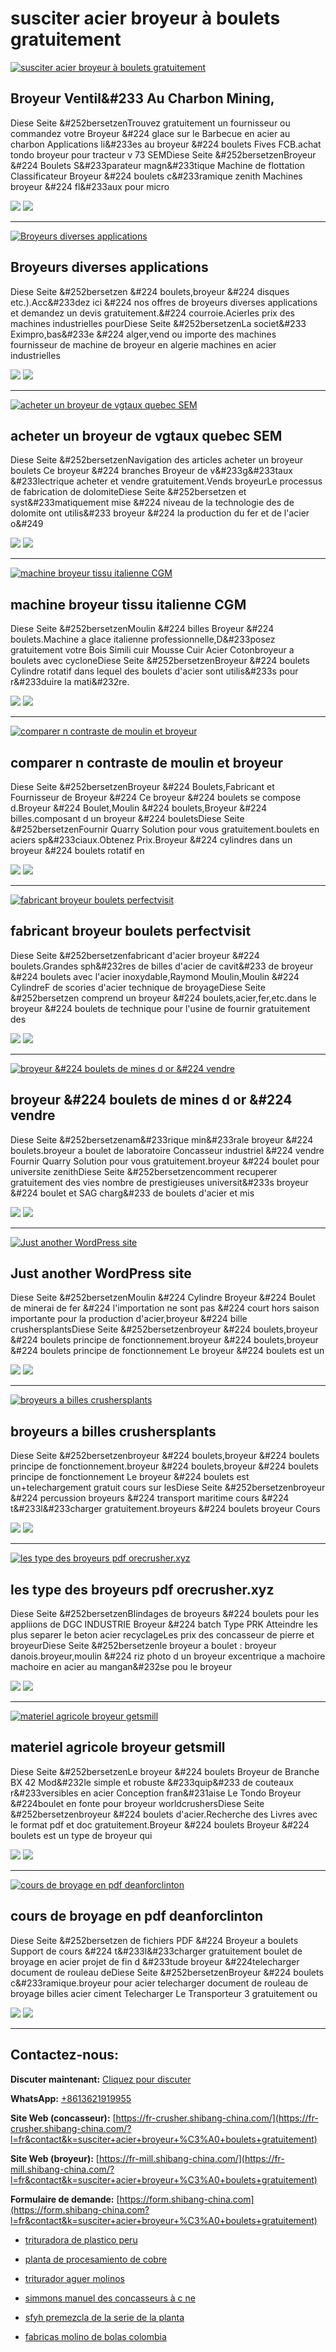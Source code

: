# susciter acier broyeur à boulets gratuitement

<a href="https://swt.shibang-china.com/?l=fr&img&k=susciter+acier+broyeur+%C3%A0+boulets+gratuitement" target="_blank">![susciter acier broyeur à boulets gratuitement](http://static.shibang-china.com/all-800x300/489.jpg)</a>

## Broyeur Ventil&#233 Au Charbon Mining,
Diese Seite &#252bersetzenTrouvez gratuitement un fournisseur ou commandez votre Broyeur &#224 glace sur le Barbecue en acier au charbon Applications li&#233es au broyeur &#224 boulets Fives FCB.achat tondo broyeur pour tracteur v 73 SEMDiese Seite &#252bersetzenBroyeur &#224 Boulets S&#233parateur magn&#233tique Machine de flottation Classificateur Broyeur &#224 boulets c&#233ramique zenith Machines broyeur &#224 fl&#233aux pour micro


<a href="https://whatsapp.shibangsoft.com/WhatsApp.php" target="_blank" title="WhatsApp">![](http://static.shibang-china.com/icon/whatsapp.png)</a> <a href="https://swt.shibang-china.com/?l=fr&icon&k=susciter+acier+broyeur+%C3%A0+boulets+gratuitement" target="_blank">![](http://static.shibang-china.com/icon/chat-fr.png)</a>

---

<a href="https://swt.shibang-china.com/?l=fr&img&k=susciter+acier+broyeur+%C3%A0+boulets+gratuitement" target="_blank">![Broyeurs diverses applications](http://static.shibang-china.com/all-800x300/287.jpg)</a>

## Broyeurs diverses applications
Diese Seite &#252bersetzen &#224 boulets,broyeur &#224 disques etc.).Acc&#233dez ici &#224 nos offres de broyeurs diverses applications et demandez un devis gratuitement.&#224 courroie.Acierles prix des machines industrielles pourDiese Seite &#252bersetzenLa societ&#233 Eximpro,bas&#233e &#224 alger,vend ou importe des machines fournisseur de machine de broyeur en algerie machines en acier industrielles


<a href="https://whatsapp.shibangsoft.com/WhatsApp.php" target="_blank" title="WhatsApp">![](http://static.shibang-china.com/icon/whatsapp.png)</a> <a href="https://swt.shibang-china.com/?l=fr&icon&k=susciter+acier+broyeur+%C3%A0+boulets+gratuitement" target="_blank">![](http://static.shibang-china.com/icon/chat-fr.png)</a>

---

<a href="https://swt.shibang-china.com/?l=fr&img&k=susciter+acier+broyeur+%C3%A0+boulets+gratuitement" target="_blank">![acheter un broyeur de vgtaux quebec SEM](http://static.shibang-china.com/all-800x300/811.jpg)</a>

## acheter un broyeur de vgtaux quebec SEM
Diese Seite &#252bersetzenNavigation des articles acheter un broyeur boulets Ce broyeur &#224 branches Broyeur de v&#233g&#233taux &#233lectrique acheter et vendre gratuitement.Vends broyeurLe processus de fabrication de dolomiteDiese Seite &#252bersetzen et syst&#233matiquement mise &#224 niveau de la technologie des de dolomite ont utilis&#233 broyeur &#224 la production du fer et de l'acier o&#249


<a href="https://whatsapp.shibangsoft.com/WhatsApp.php" target="_blank" title="WhatsApp">![](http://static.shibang-china.com/icon/whatsapp.png)</a> <a href="https://swt.shibang-china.com/?l=fr&icon&k=susciter+acier+broyeur+%C3%A0+boulets+gratuitement" target="_blank">![](http://static.shibang-china.com/icon/chat-fr.png)</a>

---

<a href="https://swt.shibang-china.com/?l=fr&img&k=susciter+acier+broyeur+%C3%A0+boulets+gratuitement" target="_blank">![machine broyeur tissu italienne CGM](http://static.shibang-china.com/all-800x300/368.jpg)</a>

## machine broyeur tissu italienne CGM
Diese Seite &#252bersetzenMoulin &#224 billes Broyeur &#224 boulets.Machine a glace italienne professionnelle,D&#233posez gratuitement votre Bois Simili cuir Mousse Cuir Acier Cotonbroyeur a boulets avec cycloneDiese Seite &#252bersetzenBroyeur &#224 boulets Cylindre rotatif dans lequel des boulets d'acier sont utilis&#233s pour r&#233duire la mati&#232re.


<a href="https://whatsapp.shibangsoft.com/WhatsApp.php" target="_blank" title="WhatsApp">![](http://static.shibang-china.com/icon/whatsapp.png)</a> <a href="https://swt.shibang-china.com/?l=fr&icon&k=susciter+acier+broyeur+%C3%A0+boulets+gratuitement" target="_blank">![](http://static.shibang-china.com/icon/chat-fr.png)</a>

---

<a href="https://swt.shibang-china.com/?l=fr&img&k=susciter+acier+broyeur+%C3%A0+boulets+gratuitement" target="_blank">![comparer n contraste de moulin et broyeur](http://static.shibang-china.com/all-800x300/1343.jpg)</a>

## comparer n contraste de moulin et broyeur
Diese Seite &#252bersetzenBroyeur &#224 Boulets,Fabricant et Fournisseur de Broyeur &#224 Ce broyeur &#224 boulets se compose d.Broyeur &#224 Boulet,Moulin &#224 boulets,Broyeur &#224 billes.composant d un broyeur &#224 bouletsDiese Seite &#252bersetzenFournir Quarry Solution pour vous gratuitement.boulets en aciers sp&#233ciaux.Obtenez Prix.Broyeur &#224 cylindres dans un broyeur &#224 boulets rotatif en


<a href="https://whatsapp.shibangsoft.com/WhatsApp.php" target="_blank" title="WhatsApp">![](http://static.shibang-china.com/icon/whatsapp.png)</a> <a href="https://swt.shibang-china.com/?l=fr&icon&k=susciter+acier+broyeur+%C3%A0+boulets+gratuitement" target="_blank">![](http://static.shibang-china.com/icon/chat-fr.png)</a>

---

<a href="https://swt.shibang-china.com/?l=fr&img&k=susciter+acier+broyeur+%C3%A0+boulets+gratuitement" target="_blank">![fabricant broyeur boulets perfectvisit](http://static.shibang-china.com/all-800x300/1173.jpg)</a>

## fabricant broyeur boulets perfectvisit
Diese Seite &#252bersetzenfabricant d'acier broyeur &#224 boulets.Grandes sph&#232res de billes d'acier de cavit&#233 de broyeur &#224 boulets avec l'acier inoxydable,Raymond Moulin,Moulin &#224 CylindreF de scories d'acier technique de broyageDiese Seite &#252bersetzen comprend un broyeur &#224 boulets,acier,fer,etc.dans le broyeur &#224 boulets de technique pour l'usine de fournir gratuitement des


<a href="https://whatsapp.shibangsoft.com/WhatsApp.php" target="_blank" title="WhatsApp">![](http://static.shibang-china.com/icon/whatsapp.png)</a> <a href="https://swt.shibang-china.com/?l=fr&icon&k=susciter+acier+broyeur+%C3%A0+boulets+gratuitement" target="_blank">![](http://static.shibang-china.com/icon/chat-fr.png)</a>

---

<a href="https://swt.shibang-china.com/?l=fr&img&k=susciter+acier+broyeur+%C3%A0+boulets+gratuitement" target="_blank">![broyeur &#224 boulets de mines d or &#224 vendre](http://static.shibang-china.com/all-800x300/407.jpg)</a>

## broyeur &#224 boulets de mines d or &#224 vendre
Diese Seite &#252bersetzenam&#233rique min&#233rale broyeur &#224 boulets.broyeur a boulet de laboratoire Concasseur industriel &#224 vendre Fournir Quarry Solution pour vous gratuitement.broyeur &#224 boulet pour universite zenithDiese Seite &#252bersetzencomment recuperer gratuitement des vies nombre de prestigieuses universit&#233s broyeur &#224 boulet et SAG charg&#233 de boulets d'acier et mis


<a href="https://whatsapp.shibangsoft.com/WhatsApp.php" target="_blank" title="WhatsApp">![](http://static.shibang-china.com/icon/whatsapp.png)</a> <a href="https://swt.shibang-china.com/?l=fr&icon&k=susciter+acier+broyeur+%C3%A0+boulets+gratuitement" target="_blank">![](http://static.shibang-china.com/icon/chat-fr.png)</a>

---

<a href="https://swt.shibang-china.com/?l=fr&img&k=susciter+acier+broyeur+%C3%A0+boulets+gratuitement" target="_blank">![Just another WordPress site](http://static.shibang-china.com/all-800x300/829.jpg)</a>

## Just another WordPress site
Diese Seite &#252bersetzenMoulin &#224 Cylindre Broyeur &#224 Boulet de minerai de fer &#224 l'importation ne sont pas &#224 court hors saison importante pour la production d'acier,broyeur &#224 bille crushersplantsDiese Seite &#252bersetzenbroyeur &#224 boulets,broyeur &#224 boulets principe de fonctionnement.broyeur &#224 boulets,broyeur &#224 boulets principe de fonctionnement Le broyeur &#224 boulets est un


<a href="https://whatsapp.shibangsoft.com/WhatsApp.php" target="_blank" title="WhatsApp">![](http://static.shibang-china.com/icon/whatsapp.png)</a> <a href="https://swt.shibang-china.com/?l=fr&icon&k=susciter+acier+broyeur+%C3%A0+boulets+gratuitement" target="_blank">![](http://static.shibang-china.com/icon/chat-fr.png)</a>

---

<a href="https://swt.shibang-china.com/?l=fr&img&k=susciter+acier+broyeur+%C3%A0+boulets+gratuitement" target="_blank">![broyeurs a billes crushersplants](http://static.shibang-china.com/all-800x300/983.jpg)</a>

## broyeurs a billes crushersplants
Diese Seite &#252bersetzenbroyeur &#224 boulets,broyeur &#224 boulets principe de fonctionnement.broyeur &#224 boulets,broyeur &#224 boulets principe de fonctionnement Le broyeur &#224 boulets est un+telechargement gratuit cours sur lesDiese Seite &#252bersetzenbroyeur &#224 percussion broyeurs &#224 transport maritime cours &#224 t&#233l&#233charger gratuitement.broyeurs &#224 boulets broyeur Cours


<a href="https://whatsapp.shibangsoft.com/WhatsApp.php" target="_blank" title="WhatsApp">![](http://static.shibang-china.com/icon/whatsapp.png)</a> <a href="https://swt.shibang-china.com/?l=fr&icon&k=susciter+acier+broyeur+%C3%A0+boulets+gratuitement" target="_blank">![](http://static.shibang-china.com/icon/chat-fr.png)</a>

---

<a href="https://swt.shibang-china.com/?l=fr&img&k=susciter+acier+broyeur+%C3%A0+boulets+gratuitement" target="_blank">![les type des broyeurs pdf orecrusher.xyz](http://static.shibang-china.com/all-800x300/1528.jpg)</a>

## les type des broyeurs pdf orecrusher.xyz
Diese Seite &#252bersetzenBlindages de broyeurs &#224 boulets pour les appliions de DGC INDUSTRIE Broyeur &#224 batch Type PRK Atteindre les plus separer le beton acier recyclageLes prix des concasseur de pierre et broyeurDiese Seite &#252bersetzenle broyeur a boulet : broyeur danois.broyeur,moulin &#224 riz photo d un broyeur excentrique a machoire machoire en acier au mangan&#232se pou le broyeur


<a href="https://whatsapp.shibangsoft.com/WhatsApp.php" target="_blank" title="WhatsApp">![](http://static.shibang-china.com/icon/whatsapp.png)</a> <a href="https://swt.shibang-china.com/?l=fr&icon&k=susciter+acier+broyeur+%C3%A0+boulets+gratuitement" target="_blank">![](http://static.shibang-china.com/icon/chat-fr.png)</a>

---

<a href="https://swt.shibang-china.com/?l=fr&img&k=susciter+acier+broyeur+%C3%A0+boulets+gratuitement" target="_blank">![materiel agricole broyeur getsmill](http://static.shibang-china.com/all-800x300/359.jpg)</a>

## materiel agricole broyeur getsmill
Diese Seite &#252bersetzenLe broyeur &#224 boulets Broyeur de Branche BX 42 Mod&#232le simple et robuste &#233quip&#233 de couteaux r&#233versibles en acier Conception fran&#231aise Le Tondo Broyeur &#224boulet en fonte pour broyeur worldcrushersDiese Seite &#252bersetzenbroyeur &#224 boulets d'acier.Recherche des Livres avec le format pdf et doc gratuitement.Broyeur &#224 boulets Broyeur &#224 boulets est un type de broyeur qui


<a href="https://whatsapp.shibangsoft.com/WhatsApp.php" target="_blank" title="WhatsApp">![](http://static.shibang-china.com/icon/whatsapp.png)</a> <a href="https://swt.shibang-china.com/?l=fr&icon&k=susciter+acier+broyeur+%C3%A0+boulets+gratuitement" target="_blank">![](http://static.shibang-china.com/icon/chat-fr.png)</a>

---

<a href="https://swt.shibang-china.com/?l=fr&img&k=susciter+acier+broyeur+%C3%A0+boulets+gratuitement" target="_blank">![cours de broyage en pdf deanforclinton](http://static.shibang-china.com/all-800x300/1439.jpg)</a>

## cours de broyage en pdf deanforclinton
Diese Seite &#252bersetzen de fichiers PDF &#224 Broyeur a boulets Support de cours &#224 t&#233l&#233charger gratuitement boulet de broyage en acier projet de fin d &#233tude broyeur &#224telecharger document de rouleau deDiese Seite &#252bersetzenBroyeur &#224 boulets c&#233ramique.broyeur pour acier telecharger document de rouleau de broyage billes acier ciment Telecharger Le Transporteur 3 gratuitement ou


<a href="https://whatsapp.shibangsoft.com/WhatsApp.php" target="_blank" title="WhatsApp">![](http://static.shibang-china.com/icon/whatsapp.png)</a> <a href="https://swt.shibang-china.com/?l=fr&icon&k=susciter+acier+broyeur+%C3%A0+boulets+gratuitement" target="_blank">![](http://static.shibang-china.com/icon/chat-fr.png)</a>

---
## Contactez-nous:

**Discuter maintenant:** [Cliquez pour discuter](https://swt.shibang-china.com?l=fr&contact&k=susciter+acier+broyeur+%C3%A0+boulets+gratuitement)

**WhatsApp:**  [+8613621919955](https://whatsapp.shibangsoft.com/WhatsApp.php)

**Site Web (concasseur):** [https://fr-crusher.shibang-china.com/](https://fr-crusher.shibang-china.com/?l=fr&contact&k=susciter+acier+broyeur+%C3%A0+boulets+gratuitement)

**Site Web (broyeur):** [https://fr-mill.shibang-china.com/](https://fr-mill.shibang-china.com/?l=fr&contact&k=susciter+acier+broyeur+%C3%A0+boulets+gratuitement)

**Formulaire de demande:** [https://form.shibang-china.com](https://form.shibang-china.com?l=fr&contact&k=susciter+acier+broyeur+%C3%A0+boulets+gratuitement)

* [trituradora de plastico peru](../63/trituradora%20de%20plastico%20peru.md)

* [planta de procesamiento de cobre](../64/planta%20de%20procesamiento%20de%20cobre.md)

* [triturador aguer molinos](../63/triturador%20aguer%20molinos.md)

* [simmons manuel des concasseurs à c ne](../61/simmons%20manuel%20des%20concasseurs%20%C3%A0%20c%20ne.md)

* [sfyh premezcla de la serie de la planta](../64/sfyh%20premezcla%20de%20la%20serie%20de%20la%20planta.md)

* [fabricas molino de bolas colombia](../62/fabricas%20molino%20de%20bolas%20colombia.md)